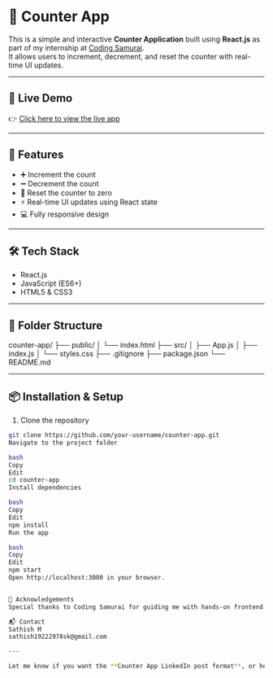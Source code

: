 
# 🔢 Counter App

This is a simple and interactive **Counter Application** built using **React.js** as part of my internship at [Coding Samurai](https://www.linkedin.com/company/coding-samurai/).  
It allows users to increment, decrement, and reset the counter with real-time UI updates.

---

## 🔗 Live Demo

👉 [Click here to view the live app](https://your-live-link.vercel.app)

---

## 🚀 Features

- ➕ Increment the count
- ➖ Decrement the count
- 🔁 Reset the counter to zero
- ⚡ Real-time UI updates using React state
- 💻 Fully responsive design

---

## 🛠️ Tech Stack

- React.js
- JavaScript (ES6+)
- HTML5 & CSS3

---

## 📂 Folder Structure

counter-app/
├── public/
│ └── index.html
├── src/
│ ├── App.js
│ ├── index.js
│ └── styles.css
├── .gitignore
├── package.json
└── README.md


---

## 📦 Installation & Setup

1. Clone the repository  
```bash
git clone https://github.com/your-username/counter-app.git
Navigate to the project folder

bash
Copy
Edit
cd counter-app
Install dependencies

bash
Copy
Edit
npm install
Run the app

bash
Copy
Edit
npm start
Open http://localhost:3000 in your browser.


🙏 Acknowledgements
Special thanks to Coding Samurai for guiding me with hands-on frontend development projects.

📬 Contact
Sathish M
sathish19222978sk@gmail.com

---

Let me know if you want the **Counter App LinkedIn post format**, or help writi

